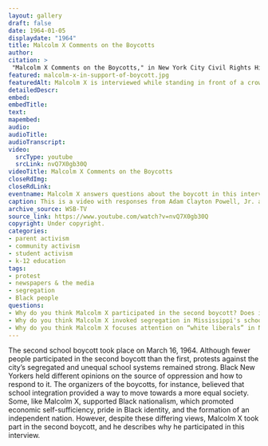 ```yaml
--- 
layout: gallery
draft: false
date: 1964-01-05
displaydate: "1964"
title: Malcolm X Comments on the Boycotts
author: 
citation: >
 "Malcolm X Comments on the Boycotts," in New York City Civil Rights History Project, Accessed: [Month Day, Year], https://nyccivilrightshistory.org/gallery/malcolm-x-in-support-of-boycott.
featured: malcolm-x-in-support-of-boycott.jpg
featuredAlt: Malcolm X is interviewed while standing in front of a crowd of people.
detailedDescr: 
embed:  
embedTitle: 
text: 
mapembed: 
audio: 
audioTitle: 
audioTranscript: 
video: 
  srcType: youtube
  srcLink: nvQ7X0gb30Q
videoTitle: Malcolm X Comments on the Boycotts
closeRdImg: 
closeRdLink: 
eventname: Malcolm X answers questions about the boycott in this interview video. 
caption: This is a video with responses from Adam Clayton Powell, Jr. and Malcolm X to questions about the boycott, its aims, and its effectiveness. The video is from the second boycott (March 16, 1964), which was smaller than the February 3, 1964 boycott. 
archive_source: WSB-TV
source_link: https://www.youtube.com/watch?v=nvQ7X0gb30Q
copyright: Under copyright.
categories: 
- parent activism
- community activism
- student activism
- k-12 education
tags: 
- protest
- newspapers & the media
- segregation
- Black people
questions:
- Why do you think Malcolm X participated in the second boycott? Does it surprise you that he did? Why or why not?
- Why do you think Malcolm X invoked segregation in Mississippi's schools? What point was he trying to make?
- Why do you think Malcolm X focuses attention on “white liberals” in New York?
--- 
```


The second school boycott took place on March 16, 1964. Although fewer people participated in the second boycott than the first, protests against the city’s segregated and unequal school systems remained strong. Black New Yorkers held different opinions on the source of oppression and how to respond to it. The organizers of the boycotts, for instance, believed that school integration provided a way to move towards a more equal society. Some, like Malcolm X, supported Black nationalism, which promoted economic self-sufficiency, pride in Black identity, and the formation of an independent nation. However, despite these differing views, Malcolm X took part in the second boycott, and he describes why he participated in this interview.
